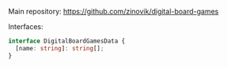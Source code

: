 Main repository: https://github.com/zinovik/digital-board-games

Interfaces:

```typescript
interface DigitalBoardGamesData {
  [name: string]: string[];
}
```
